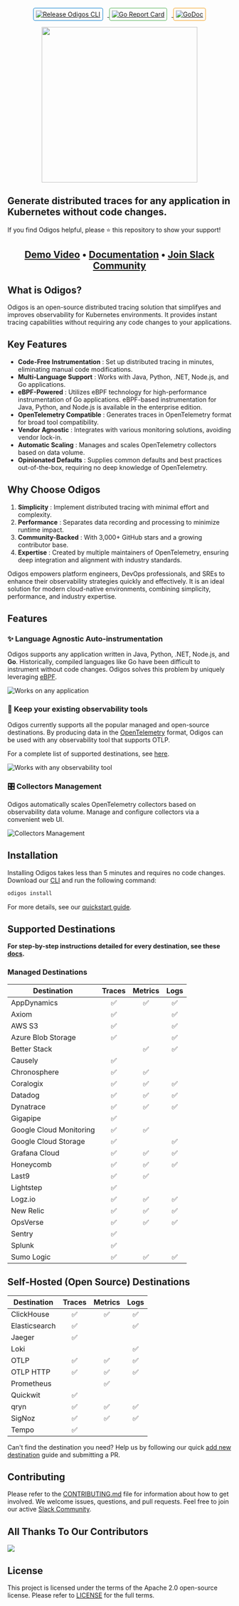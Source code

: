 <p align="center">
    <a href="https://github.com/odigos-io/odigos/actions/workflows/release.yml" target="_blank">
        <img src="https://github.com/odigos-io/odigos/actions/workflows/release.yml/badge.svg" alt="Release Odigos CLI" style="margin-right: 10px; border: 1px solid #007acc; border-radius: 4px; padding: 5px;">
    </a>
    <a href="https://goreportcard.com/report/github.com/odigos-io/odigos/cli" target="_blank">
        <img src="https://goreportcard.com/badge/github.com/odigos-io/odigos/cli" alt="Go Report Card" style="margin-right: 10px; border: 1px solid #4CAF50; border-radius: 4px; padding: 5px;">
    </a>
    <a href="https://godoc.org/github.com/odigos-io/odigos/cli" target="_blank">
        <img src="https://godoc.org/github.com/odigos-io/odigos/cli?status.svg" alt="GoDoc" style="border: 1px solid #f39c12; border-radius: 4px; padding: 5px;">
    </a>
</p>

<p align="center">
<img src="assets/logo.png" width="350" /></br>
<h2>Generate distributed traces for any application in Kubernetes without code changes.</h2>
If you find Odigos helpful, please ⭐ this repository to show your support!
</p>

<h2 align="center">
    <a href="https://www.youtube.com/watch?v=nynyV7FC4VI">Demo Video</a> • <a href="https://docs.odigos.io">Documentation</a> • <a href="https://join.slack.com/t/odigos/shared_invite/zt-1d7egaz29-Rwv2T8kyzc3mWP8qKobz~A">Join Slack Community</a>
</h2>

## What is Odigos?

Odigos is an open-source distributed tracing solution that simplifyes and improves observability for Kubernetes environments. It provides instant tracing capabilities without requiring any code changes to your applications.

## Key Features

- **Code-Free Instrumentation** : Set up distributed tracing in minutes, eliminating manual code modifications.
- **Multi-Language Support** : Works with Java, Python, .NET, Node.js, and Go applications.
- **eBPF-Powered** : Utilizes eBPF technology for high-performance instrumentation of Go applications. eBPF-based instrumentation for Java, Python, and Node.js is available in the enterprise edition.
- **OpenTelemetry Compatible** : Generates traces in OpenTelemetry format for broad tool compatibility.
- **Vendor Agnostic** : Integrates with various monitoring solutions, avoiding vendor lock-in.
- **Automatic Scaling** : Manages and scales OpenTelemetry collectors based on data volume.
- **Opinionated Defaults** : Supplies common defaults and best practices out-of-the-box, requiring no deep knowledge of OpenTelemetry.

## Why Choose Odigos

1. **Simplicity** : Implement distributed tracing with minimal effort and complexity.
2. **Performance** : Separates data recording and processing to minimize runtime impact.
3. **Community-Backed** : With 3,000+ GitHub stars and a growing contributor base.
4. **Expertise** : Created by multiple maintainers of OpenTelemetry, ensuring deep integration and alignment with industry standards.

Odigos empowers platform engineers, DevOps professionals, and SREs to enhance their observability strategies quickly and effectively. It is an ideal solution for modern cloud-native environments, combining simplicity, performance, and industry expertise.

## Features

### ✨ Language Agnostic Auto-instrumentation

Odigos supports any application written in Java, Python, .NET, Node.js, and **Go**.
Historically, compiled languages like Go have been difficult to instrument without code changes. Odigos solves this problem by uniquely leveraging [eBPF](https://ebpf.io).

![Works on any application](docs/images/ui_choose_apps.png)

### 🤝 Keep your existing observability tools

Odigos currently supports all the popular managed and open-source destinations.
By producing data in the [OpenTelemetry](https://opentelemetry.io) format, Odigos can be used with any observability tool that supports OTLP.

For a complete list of supported destinations, see [here](#supported-destinations).

![Works with any observability tool](docs/images/ui_choose_dest.png)

### 🎛️ Collectors Management

Odigos automatically scales OpenTelemetry collectors based on observability data volume.
Manage and configure collectors via a convenient web UI.

![Collectors Management](docs/images/ui_overview.png)

## Installation

Installing Odigos takes less than 5 minutes and requires no code changes.
Download our [CLI](https://docs.odigos.io/installation) and run the following command:

```bash
odigos install
```

For more details, see our [quickstart guide](https://docs.odigos.io/intro).

## Supported Destinations

**For step-by-step instructions detailed for every destination, see these [docs](https://docs.odigos.io/backends).**

### Managed Destinations

| Destination             | Traces | Metrics | Logs |
| ----------------------- | :----: | :-----: | :--: |
| AppDynamics             |   ✅   |   ✅    |  ✅  |
| Axiom                   |   ✅   |         |  ✅  |
| AWS S3                  |   ✅   |         |  ✅  |
| Azure Blob Storage      |   ✅   |         |  ✅  |
| Better Stack            |        |   ✅    |  ✅  |
| Causely                 |   ✅   |         |      |
| Chronosphere            |   ✅   |   ✅    |      |
| Coralogix               |   ✅   |   ✅    |  ✅  |
| Datadog                 |   ✅   |   ✅    |  ✅  |
| Dynatrace               |   ✅   |   ✅    |  ✅  |
| Gigapipe                |   ✅   |         |      |
| Google Cloud Monitoring |   ✅   |   ✅    |      |
| Google Cloud Storage    |   ✅   |         |  ✅  |
| Grafana Cloud           |   ✅   |   ✅    |  ✅  |
| Honeycomb               |   ✅   |   ✅    |  ✅  |
| Last9                   |   ✅   |   ✅    |      |
| Lightstep               |   ✅   |         |      |
| Logz.io                 |   ✅   |   ✅    |  ✅  |
| New Relic               |   ✅   |   ✅    |  ✅  |
| OpsVerse                |   ✅   |   ✅    |  ✅  |
| Sentry                  |   ✅   |         |      |
| Splunk                  |   ✅   |         |      |
| Sumo Logic              |   ✅   |   ✅    |  ✅  |

## Self-Hosted (Open Source) Destinations

| Destination   | Traces | Metrics | Logs |
| ------------- | :----: | :-----: | :--: |
| ClickHouse    |   ✅   |   ✅    |  ✅  |
| Elasticsearch |   ✅   |         |  ✅  |
| Jaeger        |   ✅   |         |      |
| Loki          |        |         |  ✅  |
| OTLP          |   ✅   |   ✅    |  ✅  |
| OTLP HTTP     |   ✅   |   ✅    |  ✅  |
| Prometheus    |        |   ✅    |      |
| Quickwit      |   ✅   |         |      |
| qryn          |   ✅   |   ✅    |  ✅  |
| SigNoz        |   ✅   |   ✅    |  ✅  |
| Tempo         |   ✅   |         |      |

Can't find the destination you need? Help us by following our quick [add new destination](https://docs.odigos.io/adding-new-dest) guide and submitting a PR.

## Contributing

Please refer to the [CONTRIBUTING.md](CONTRIBUTING.md) file for information about how to get involved. We welcome issues, questions, and pull requests. Feel free to join our active [Slack Community](https://join.slack.com/t/odigos/shared_invite/zt-1d7egaz29-Rwv2T8kyzc3mWP8qKobz~A).

## All Thanks To Our Contributors

<a href="https://github.com/odigos-io/odigos/graphs/contributors">
  <img src="https://contrib.rocks/image?repo=keyval-dev/odigos" />
</a>

## License

This project is licensed under the terms of the Apache 2.0 open-source license. Please refer to [LICENSE](LICENSE) for the full terms.
